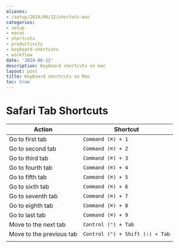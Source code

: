 ```yaml
---
aliases:
- /setup/2024/06/12/shortuts-mac
categories:
- setup
- macos
- shortcuts
- productivity
- keyboard-shortcuts
- workflow
date: '2024-06-12'
description: Keyboard shortcuts on mac
layout: post
title: Keyboard shortcuts on Mac
toc: true
---
```


# Safari Tab Shortcuts

| Action                   | Shortcut                        |
| ------------------------ | ------------------------------- |
| Go to first tab          | `Command (⌘) + 1`               |
| Go to second tab         | `Command (⌘) + 2`               |
| Go to third tab          | `Command (⌘) + 3`               |
| Go to fourth tab         | `Command (⌘) + 4`               |
| Go to fifth tab          | `Command (⌘) + 5`               |
| Go to sixth tab          | `Command (⌘) + 6`               |
| Go to seventh tab        | `Command (⌘) + 7`               |
| Go to eighth tab         | `Command (⌘) + 8`               |
| Go to last tab           | `Command (⌘) + 9`               |
| Move to the next tab     | `Control (⌃) + Tab`             |
| Move to the previous tab | `Control (⌃) + Shift (⇧) + Tab` |
|                          |                                 |

